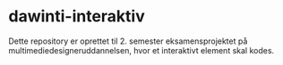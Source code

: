 # dawinti-interaktiv
Dette repository er oprettet til 2. semester eksamensprojektet på multimediedesigneruddannelsen, hvor et interaktivt element skal kodes. 
